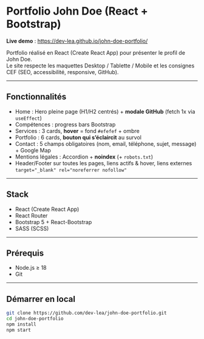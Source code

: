# Portfolio John Doe (React + Bootstrap)

**Live demo** : https://dev-lea.github.io/john-doe-portfolio/

Portfolio réalisé en React (Create React App) pour présenter le profil de John Doe.  
Le site respecte les maquettes Desktop / Tablette / Mobile et les consignes CEF (SEO, accessibilité, responsive, GitHub).

---

## Fonctionnalités
-  Home : Hero pleine page (H1/H2 centrés) + **modale GitHub** (fetch 1x via `useEffect`)
-  Compétences : progress bars Bootstrap
-  Services : 3 cards, **hover** = fond `#efefef` + ombre
-  Portfolio : 6 cards, **bouton qui s’éclaircit** au survol
-  Contact : 5 champs obligatoires (nom, email, téléphone, sujet, message) + Google Map
-  Mentions légales : Accordion + **noindex** (+ `robots.txt`)
-  Header/Footer sur toutes les pages, liens actifs & hover, liens externes `target="_blank" rel="noreferrer nofollow"`

---

## Stack
- React (Create React App)
- React Router
- Bootstrap 5 + React-Bootstrap
- SASS (SCSS)

---

## Prérequis
- Node.js ≥ 18
- Git

---

## Démarrer en local
```bash
git clone https://github.com/dev-lea/john-doe-portfolio.git
cd john-doe-portfolio
npm install
npm start

